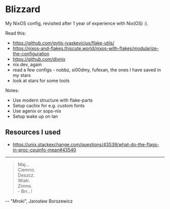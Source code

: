 # Blizzard

My NixOS config, revisited after 1 year of experience with Nix(OS) :).

Read this:
- https://github.com/gytis-ivaskevicius/flake-utils/
- https://nixos-and-flakes.thiscute.world/nixos-with-flakes/modularize-the-configuration
- https://github.com/divnix
- nix.dev, again
- read a few configs - nobbz, si00dmy, fufexan, the ones I have saved in my stars
- look at stars for some tools

Notes:
- Use modern structure with flake-parts
- Setup cachix for e.g. custom fonts
- Use agenix or sops-nix
- Setup wake up on lan

## Resources I used

- https://unix.stackexchange.com/questions/43539/what-do-the-flags-in-proc-cpuinfo-mean#43540

--- 
> Maj...  
Ciemno.  
Deszcz.  
Wiatr.  
Zimno.  
\- Brr...!

-- "Mroki", Jarosław Borszewicz
